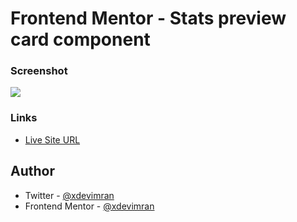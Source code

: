 # Frontend Mentor - Stats preview card component

### Screenshot

![](https://i.ibb.co/k8ztcwB/Screenshot-3.png)

### Links

- [Live Site URL](https://frontend-mentor-coding-challenges.netlify.app/05%20stats-preview-card-component/)

## Author

- Twitter - [@xdevimran](https://twitter.com/xdevimran)
- Frontend Mentor - [@xdevimran](https://www.frontendmentor.io/profile/xdevimran)
